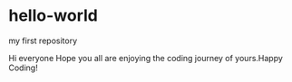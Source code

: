 # hello-world
my first repository

Hi everyone
Hope you all are enjoying the coding  journey of yours.Happy Coding!

